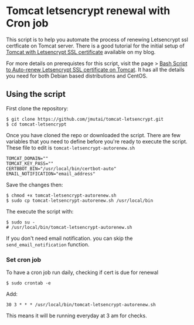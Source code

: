 # Tomcat letsencrypt renewal with Cron job

This script is to help you automate the process of renewing Letsencrypt ssl certficate on Tomcat server. There is a good tutorial for the initial setup of [Tomcat with Letsencrypt SSL certificate](https://computingforgeeks.com/tomcat-7-with-letsencrypt-ssl-certificate/) available on my blog.

For more details on prerequistes for this script, visit the page > [Bash Script to Auto-renew Letsencrypt SSL certificate on Tomcat](https://computingforgeeks.com/bash-script-to-auto-renew-letsencrypt-ssl-certificate-on-tomcat/). It has all the details you need for both Debian based distributions and CentOS.

## Using the script

First clone the repository:

```
$ git clone https://github.com/jmutai/tomcat-letsencrypt.git
$ cd tomcat-letsencrypt
```

Once you have cloned the repo or downloaded the script. There are few variables that you need to define before you're ready to execute the script. These file to edit is `tomcat-letsencrypt-autorenew.sh`

```
TOMCAT_DOMAIN=""
TOMCAT_KEY_PASS=""
CERTBBOT_BIN="/usr/local/bin/certbot-auto"
EMAIL_NOTIFICATION="email_address"
```

Save the changes then:

```
$ chmod +x tomcat-letsencrypt-autorenew.sh
$ sudo cp tomcat-letsencrypt-autorenew.sh /usr/local/bin
```

The execute the script with:

```
$ sudo su -
# /usr/local/bin/tomcat-letsencrypt-autorenew.sh
```

If you don't need email notification. you can skip the `send_email_notification` function.

### Set cron job

To have a cron job run daily, checking if cert is due for renewal

```
$ sudo crontab -e
```

Add:

```
30 3 * * * /usr/local/bin/tomcat-letsencrypt-autorenew.sh
```

This means it will be running everyday at 3 am for checks.

